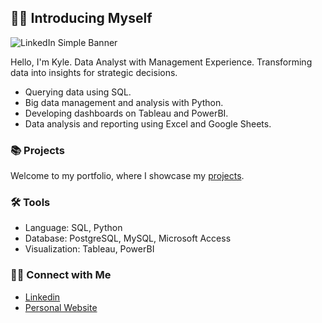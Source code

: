 ## 🙋‍♂️ Introducing Myself 

![LinkedIn Simple Banner](https://github.com/kpperez/kpperez/assets/123265217/2c1c25e9-702f-4520-9b94-d481b433f6c2)

Hello, I'm Kyle. Data Analyst with Management Experience. Transforming data into insights for strategic decisions. 

- Querying data using SQL.
- Big data management and analysis with Python. 
- Developing dashboards on Tableau and PowerBI.
- Data analysis and reporting using Excel and Google Sheets.

### 📚 Projects

Welcome to my portfolio, where I showcase my [projects](https://github.com/kpperez/Data-Analyst-Portfolio#readme).

### 🛠️ Tools

- Language: SQL, Python
- Database: PostgreSQL, MySQL, Microsoft Access
- Visualization: Tableau, PowerBI

### 👋🏻 Connect with Me

- [Linkedin](https://www.linkedin.com/in/kyle-p-perez/)
- [Personal Website](https://www.kyle-perez.com/)

